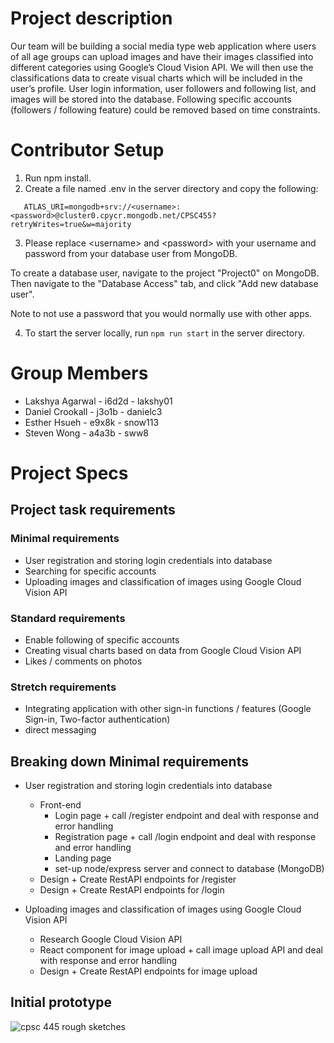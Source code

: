 # Project description

Our team will be building a social media type web application where users of all age groups can upload images and have their images classified into different categories using Google’s Cloud Vision API. We will then use the classifications data to create visual charts which will be included in the user’s profile. User login information, user followers and following list, and images will be stored into the database. Following specific accounts (followers / following feature) could be removed based on time constraints.

# Contributor Setup

1. Run npm install.
2. Create a file named .env in the server directory and copy the following:

```
   ATLAS_URI=mongodb+srv://<username>:<password>@cluster0.cpycr.mongodb.net/CPSC455?retryWrites=true&w=majority
```
3. Please replace \<username> and \<password> with your username and password from your database user from MongoDB.

To create a database user, navigate to the project "Project0" on MongoDB. Then navigate to the "Database Access" tab, and click "Add new database user".

Note to not use a password that you would normally use with other apps.

4. To start the server locally, run ```npm run start``` in the server directory.

# Group Members

- Lakshya Agarwal - i6d2d - lakshy01
- Daniel Crookall - j3o1b - danielc3
- Esther Hsueh - e9x8k - snow113
- Steven Wong - a4a3b - sww8

# Project Specs

## Project task requirements

### Minimal requirements

- User registration and storing login credentials into database
- Searching for specific accounts
- Uploading images and classification of images using Google Cloud Vision API

### Standard requirements

- Enable following of specific accounts
- Creating visual charts based on data from Google Cloud Vision API
- Likes / comments on photos

### Stretch requirements

- Integrating application with other sign-in functions / features (Google Sign-in, Two-factor authentication)
- direct messaging

## Breaking down Minimal requirements

- User registration and storing login credentials into database
    - Front-end
        - Login page + call /register endpoint and deal with response and error handling
        - Registration page + call /login endpoint and deal with response and error handling
        - Landing page
        - set-up node/express server and connect to database (MongoDB)
    - Design + Create RestAPI endpoints for /register
    - Design + Create RestAPI endpoints for /login
    
- Uploading images and classification of images using Google Cloud Vision API
    - Research Google Cloud Vision API
    - React component for image upload + call image upload API and deal with response and error handling
    - Design + Create RestAPI endpoints for image upload
    
## Initial prototype 
![cpsc 445 rough sketches](https://user-images.githubusercontent.com/46267622/170588932-148cb9f2-824c-41eb-9718-ecefb6308351.jpg)


